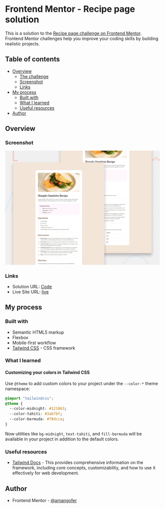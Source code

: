 # Frontend Mentor - Recipe page solution

This is a solution to the [Recipe page challenge on Frontend Mentor](https://www.frontendmentor.io/challenges/recipe-page-KiTsR8QQKm). Frontend Mentor challenges help you improve your coding skills by building realistic projects. 

## Table of contents

- [Overview](#overview)
  - [The challenge](#the-challenge)
  - [Screenshot](#screenshot)
  - [Links](#links)
- [My process](#my-process)
  - [Built with](#built-with)
  - [What I learned](#what-i-learned)
  - [Useful resources](#useful-resources)
- [Author](#author)


## Overview

### Screenshot

![](./preview.jpg)


### Links

- Solution URL: [Code](https://github.com/amangofer/frontendmentor-challenges/tree/main/recipe-page#my-process)
- Live Site URL: [live](https://recipe-page-42.netlify.app/)

## My process

### Built with

- Semantic HTML5 markup
- Flexbox
- Mobile-first workflow
- [Tailwind CSS](https://nextjs.org/) - CSS framework


### What I learned

#### Customizing your colors in Tailwind CSS
Use `@theme` to add custom colors to your project under the `--color-*` theme namespace:

```css
@import "tailwindcss";
@theme {
  --color-midnight: #121063;
  --color-tahiti: #3ab7bf;
  --color-bermuda: #78dcca;
}
```
Now utilities like `bg-midnight`, `text-tahiti`, and `fill-bermuda` will be available in your project in addition to the default colors.

### Useful resources

- [Tailwind Docs](https://tailwindcss.com/docs/installation/using-vite) - This provides comprehensive information on the framework, including core concepts, customizability, and how to use it effectively for web development.

## Author

- Frontend Mentor - [@amangofer](https://www.frontendmentor.io/profile/amangofer)

